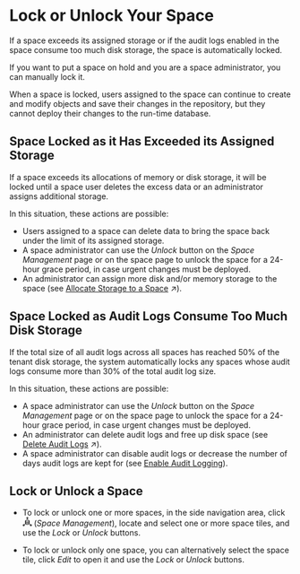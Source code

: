 <!-- loioc05b6a6d06db427dbdd3041d61fd5840 -->

# Lock or Unlock Your Space

If a space exceeds its assigned storage or if the audit logs enabled in the space consume too much disk storage, the space is automatically locked.

If you want to put a space on hold and you are a space administrator, you can manually lock it.

When a space is locked, users assigned to the space can continue to create and modify objects and save their changes in the repository, but they cannot deploy their changes to the run-time database.



<a name="loioc05b6a6d06db427dbdd3041d61fd5840__section_ywh_f13_w5b"/>

## Space Locked as it Has Exceeded its Assigned Storage

If a space exceeds its allocations of memory or disk storage, it will be locked until a space user deletes the excess data or an administrator assigns additional storage.

In this situation, these actions are possible:

-   Users assigned to a space can delete data to bring the space back under the limit of its assigned storage.
-   A space administrator can use the *Unlock* button on the *Space Management* page or on the space page to unlock the space for a 24-hour grace period, in case urgent changes must be deployed.
-   An administrator can assign more disk and/or memory storage to the space \(see [Allocate Storage to a Space](https://help.sap.com/viewer/935116dd7c324355803d4b85809cec97/DEV_CURRENT/en-US/f414c3d62bfe49b38e2cfdd7b4e7d786.html "Use the Storage Assignment properties to allocate disk and in-memory storage to the space and to choose whether it will have access to the SAP HANA data lake.") :arrow_upper_right:\).



<a name="loioc05b6a6d06db427dbdd3041d61fd5840__section_qw3_gc3_w5b"/>

## Space Locked as Audit Logs Consume Too Much Disk Storage

If the total size of all audit logs across all spaces has reached 50% of the tenant disk storage, the system automatically locks any spaces whose audit logs consume more than 30% of the total audit log size.

In this situation, these actions are possible:

-   A space administrator can use the *Unlock* button on the *Space Management* page or on the space page to unlock the space for a 24-hour grace period, in case urgent changes must be deployed.
-   An administrator can delete audit logs and free up disk space \(see [Delete Audit Logs](https://help.sap.com/viewer/935116dd7c324355803d4b85809cec97/DEV_CURRENT/en-US/589fa4251db74fb7955eeee5d86fc25c.html "Delete audit logs and free up disk space.") :arrow_upper_right:\).
-   A space administrator can disable audit logs or decrease the number of days audit logs are kept for \(see [Enable Audit Logging](enable-audit-logging-2665539.md)\).




<a name="loioc05b6a6d06db427dbdd3041d61fd5840__section_hvr_m23_w5b"/>

## Lock or Unlock a Space

-   To lock or unlock one or more spaces, in the side navigation area, click ![](Integrating-Data-Via-Database-Users/Open-SQL-Schema/images/Space_Management_a868247.png) \(*Space Management*\), locate and select one or more space tiles, and use the *Lock* or *Unlock* buttons.

-   To lock or unlock only one space, you can alternatively select the space tile, click *Edit* to open it and use the *Lock* or *Unlock* buttons.


